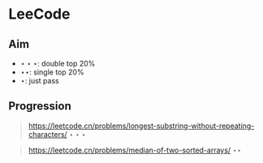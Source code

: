 # LeeCode

## Aim
- $\star\star\star$: double top 20%
- $\star\star$: single top 20%
- $\star$: just pass

## Progression
> https://leetcode.cn/problems/longest-substring-without-repeating-characters/
> $\star\star\star$

> https://leetcode.cn/problems/median-of-two-sorted-arrays/
> $\star\star$

> 